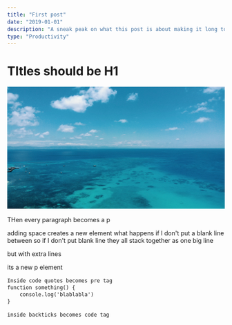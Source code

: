 ```yaml
---
title: "First post"
date: "2019-01-01"
description: "A sneak peak on what this post is about making it long to see what happens when the text wrap"
type: "Productivity"
---
```


# TItles should be H1

![picture of great barrier reef](./australia.jpg)

THen every paragraph becomes a p

adding space creates a new element
what happens if I don't put a blank line between
so if I don't put blank line
they all stack together as one big line

but with extra lines

its a new p element

```
Inside code quotes becomes pre tag
function something() {
    console.log('blablabla')
}
```

`inside backticks becomes code tag`
